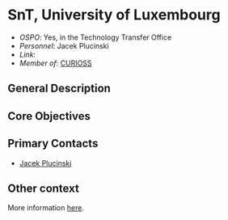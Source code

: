 # SnT, University of Luxembourg

- *OSPO*: Yes, in the Technology Transfer Office
- *Personnel*: Jacek Plucinski
- *Link*:
- *Member of*: [CURIOSS](https://curioss.org/)

## General Description



## Core Objectives



## Primary Contacts

- [Jacek Plucinski](mailto:jacek.plucinski@uni.lu)

## Other context

More information [here](https://www.uni.lu/snt-fr/news/open-source-software-the-snt-way/).
